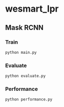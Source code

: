 # wesmart_lpr


## Mask RCNN

### Train 

```python
python main.py
```

### Evaluate

```python
python evaluate.py
```

### Performance 

```python
python performance.py
```
